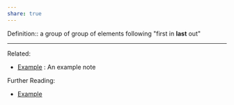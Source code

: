 ```yaml
---
share: true
---
```



Definition:: a group of group of elements following "first in **last** out"

---
Related:
- [Example](../Meta/Example.md) : An example note

Further Reading:
- [Example](../Meta/Example.md)
